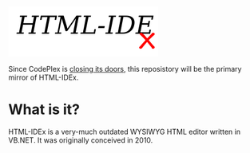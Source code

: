 ![HTML-IDEx](htmlidex.png)

Since CodePlex is [closing its doors](https://aka.ms/codeplex-announcement),
this reposistory will be the primary mirror of HTML-IDEx.

# What is it?

HTML-IDEx is a very-much outdated WYSIWYG HTML editor written in VB.NET. It was
originally conceived in 2010.
